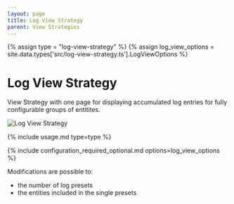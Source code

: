 ```yaml
---
layout: page
title: Log View Strategy
parent: View Strategies
---
```


{% assign type = "log-view-strategy" %}
{% assign log_view_options = site.data.types['src/log-view-strategy.ts'].LogViewOptions %}

# Log View Strategy

View Strategy with one page for displaying accumulated log entries for fully configurable groups of entitites.

<img src="/assets/log/log-view-strategy.gif" alt="Log View Strategy" style="max-height: 20rem;" />

{% include usage.md type=type %}

{% include configuration_required_optional.md options=log_view_options %}

Modifications are possible to:

- the number of log presets
- the entities included in the single presets
